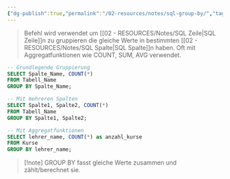 ```yaml
---
{"dg-publish":true,"permalink":"/02-resources/notes/sql-group-by/","tags":["informatik/code/SQL"],"noteIcon":"","updated":"2025-09-16T23:41:26.852+02:00"}
---
```


> Befehl wird verwendet um [[02 - RESOURCES/Notes/SQL Zeile\|SQL Zeile]]n zu gruppieren die gleiche Werte in bestimmten [[02 - RESOURCES/Notes/SQL Spalte\|SQL Spalte]]n haben. Oft mit Aggregatfunktionen wie COUNT, SUM, AVG verwendet.

```sql
-- Grundlegende Gruppierung
SELECT Spalte_Name, COUNT(*)
FROM Tabell_Name
GROUP BY Spalte_Name;
```

```sql
-- Mit mehreren Spalten
SELECT Spalte1, Spalte2, COUNT(*)
FROM Tabell_Name
GROUP BY Spalte1, Spalte2;
```

```sql
-- Mit Aggregatfunktionen
SELECT lehrer_name, COUNT(*) as anzahl_kurse
FROM Kurse
GROUP BY lehrer_name;
```

> [!note] GROUP BY fasst gleiche Werte zusammen und zählt/berechnet sie.
